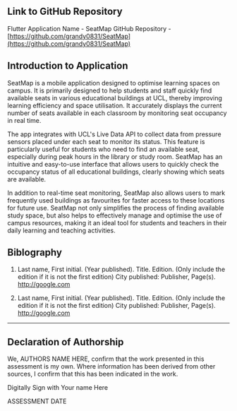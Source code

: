 <!---

---
title: "CASA0017: Web Architecture Final Assessment"
author: "Chen Ruan"
date: "22 Apr 2024"
---

-->

## Link to GitHub Repository

Flutter Application Name - SeatMap
GitHub Repository - [https://github.com/grandy0831/SeatMap](https://github.com/grandy0831/SeatMap)

## Introduction to Application

SeatMap is a mobile application designed to optimise learning spaces on campus. It is primarily designed to help students and staff quickly find available seats in various educational buildings at UCL, thereby improving learning efficiency and space utilisation. It accurately displays the current number of seats available in each classroom by monitoring seat occupancy in real time.

The app integrates with UCL's Live Data API to collect data from pressure sensors placed under each seat to monitor its status. This feature is particularly useful for students who need to find an available seat, especially during peak hours in the library or study room. SeatMap has an intuitive and easy-to-use interface that allows users to quickly check the occupancy status of all educational buildings, clearly showing which seats are available.

In addition to real-time seat monitoring, SeatMap also allows users to mark frequently used buildings as favourites for faster access to these locations for future use. SeatMap not only simplifies the process of finding available study space, but also helps to effectively manage and optimise the use of campus resources, making it an ideal tool for students and teachers in their daily learning and teaching activities.

## Biblography

1. Last name, First initial. (Year published). Title. Edition. (Only include the edition if it is not the first edition) City published: Publisher, Page(s). <http://google.com>

2. Last name, First initial. (Year published). Title. Edition. (Only include the edition if it is not the first edition) City published: Publisher, Page(s).  <http://google.com>

----

## Declaration of Authorship

We, AUTHORS NAME HERE, confirm that the work presented in this assessment is my own. Where information has been derived from other sources, I confirm that this has been indicated in the work.


Digitally Sign with Your name Here

ASSESSMENT DATE
